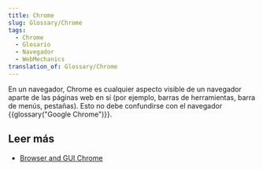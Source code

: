 ```yaml
---
title: Chrome
slug: Glossary/Chrome
tags:
  - Chrome
  - Glosario
  - Navegador
  - WebMechanics
translation_of: Glossary/Chrome
---
```

En un navegador, Chrome es cualquier aspecto visible de un navegador aparte de las páginas web en sí (por ejemplo, barras de herramientas, barra de menús, pestañas). Esto no debe confundirse con el navegador {{glossary("Google Chrome")}}.

## Leer más

- [Browser and GUI Chrome](http://www.nngroup.com/articles/browser-and-gui-chrome/)
